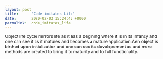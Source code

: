 ```yaml
---
layout: post
title:      "Code imitates Life"
date:       2020-02-03 15:24:42 +0000
permalink:  code_imitates_life
---
```


Object life cycle mirrors life as it has a begining where it is in its infancy and one can see it as it matures and becomes a mature  application.Aen object is birthed upon initialization and one can see its developement as and more methods are created to bring it to maturity and to full functionality.
